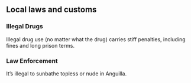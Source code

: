 ## Local laws and customs

### **Illegal Drugs**

Illegal drug use (no matter what the drug) carries stiff penalties, including fines and long prison terms.

### **Law Enforcement**

It’s illegal to sunbathe topless or nude in Anguilla.